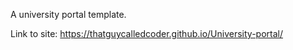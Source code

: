 A university portal template.

Link to site: https://thatguycalledcoder.github.io/University-portal/
